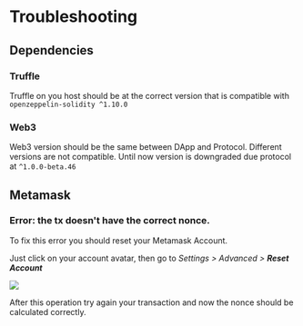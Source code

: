 # Troubleshooting

## Dependencies

### Truffle
Truffle on you host should be at the correct version that is compatible with `openzeppelin-solidity ^1.10.0`

### Web3
Web3 version should be the same between DApp and Protocol. Different versions are not compatible. Until now version is downgraded due protocol at `^1.0.0-beta.46`

## Metamask

### Error: the tx doesn't have the correct nonce.
To fix this error you should reset your Metamask Account.

Just click on your account avatar, then go to _Settings > Advanced > **Reset Account**_

![](https://camo.githubusercontent.com/23b0ac3478fb0dc1819f0838a2e8e815f54c258c/687474703a2f2f64333376343333396a686c386b302e636c6f756466726f6e742e6e65742f646f63732f6173736574732f3561343638336235303432383633313933383030376231352f696d616765732f3561373231653635303432383633343337366366616562362f66696c652d5976586b504d775630672e706e67)

After this operation try again your transaction and now the nonce should be calculated correctly.
